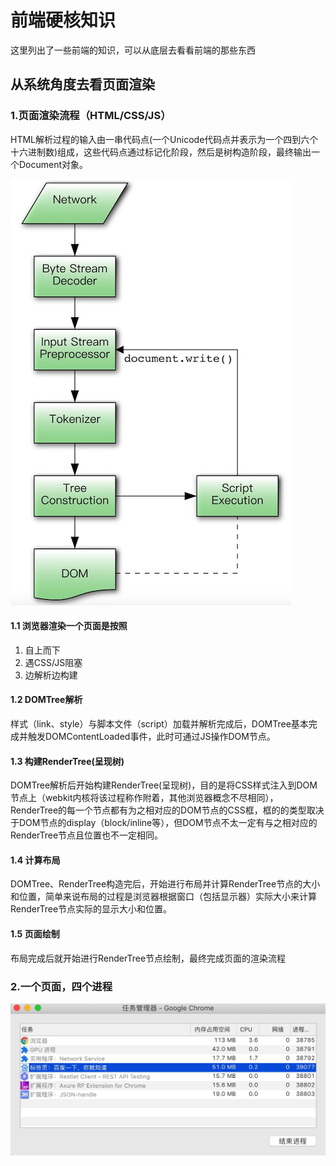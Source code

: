 # 前端硬核知识
这里列出了一些前端的知识，可以从底层去看看前端的那些东西
## 从系统角度去看页面渲染

### 1.页面渲染流程（HTML/CSS/JS）
HTML解析过程的输入由一串代码点(一个Unicode代码点并表示为一个四到六个十六进制数)组成，这些代码点通过标记化阶段，然后是树构造阶段，最终输出一个Document对象。

![parsing-model-overview](https://raw.githubusercontent.com/luobinbinchina/FE-Technology/master/image/parsing-model-overview.jpg)

#### 1.1 浏览器渲染一个页面是按照
1. 自上而下
2. 遇CSS/JS阻塞
3. 边解析边构建

#### 1.2 DOMTree解析
样式（link、style）与脚本文件（script）加载并解析完成后，DOMTree基本完成并触发DOMContentLoaded事件，此时可通过JS操作DOM节点。

#### 1.3 构建RenderTree(呈现树)
DOMTree解析后开始构建RenderTree(呈现树)，目的是将CSS样式注入到DOM节点上（webkit内核将该过程称作附着，其他浏览器概念不尽相同），RenderTree的每一个节点都有为之相对应的DOM节点的CSS框，框的的类型取决于DOM节点的display（block/inline等），但DOM节点不太一定有与之相对应的RenderTree节点且位置也不一定相同。

#### 1.4 计算布局
DOMTree、RenderTree构造完后，开始进行布局并计算RenderTree节点的大小和位置，简单来说布局的过程是浏览器根据窗口（包括显示器）实际大小来计算RenderTree节点实际的显示大小和位置。

#### 1.5 页面绘制
布局完成后就开始进行RenderTree节点绘制，最终完成页面的渲染流程

### 2.一个页面，四个进程
![1page4process](https://raw.githubusercontent.com/luobinbinchina/FE-Technology/master/image/1page4process.jpg)